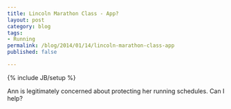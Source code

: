 ```yaml
---
title: Lincoln Marathon Class - App?
layout: post
category: blog
tags:
- Running
permalink: /blog/2014/01/14/lincoln-marathon-class-app
published: false

---
```

{% include JB/setup %}
<div id="node-311" class="node node-blog node-promoted node-unpublished">
  <div class="content clearfix">
    <div class="field field-name-body field-type-text-with-summary field-label-hidden"><div class="field-items"><div class="field-item even"><p>Ann is legitimately concerned about protecting her running schedules. Can I help?</p>
</div></div></div>  </div>
</div>
